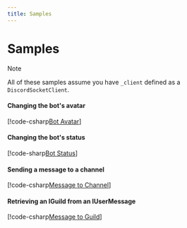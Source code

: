 ```yaml
---
title: Samples
---
```


# Samples

>[!NOTE]
>All of these samples assume you have `_client` defined as a `DiscordSocketClient`.

#### Changing the bot's avatar

[!code-csharp[Bot Avatar](samples/faq/avatar.cs)]

#### Changing the bot's status

[!code-sharp[Bot Status](samples/faq/status.cs)]

#### Sending a message to a channel

[!code-csharp[Message to Channel](samples/faq/send_message.cs)]

#### Retrieving an IGuild from an IUserMessage

[!code-csharp[Message to Guild](samples/faq/guild_from_message.cs)]